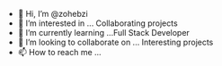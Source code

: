- 👋 Hi, I’m @zohebzi
- 👀 I’m interested in ... Collaborating projects
- 🌱 I’m currently learning ...Full Stack Developer 
- 💞️ I’m looking to collaborate on ... Interesting projects
- 📫 How to reach me ... 

<!---
zohebzi/zohebzi is a ✨ special ✨ repository because its `README.md` (this file) appears on your GitHub profile.
You can click the Preview link to take a look at your changes.
--->
